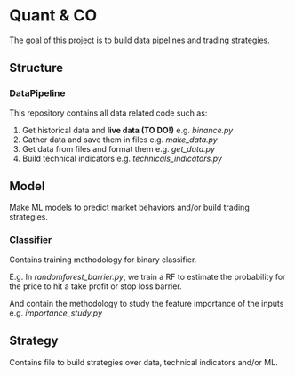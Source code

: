 # Quant & CO

The goal of this project is to build data pipelines and trading strategies.

## Structure

### DataPipeline

This repository contains all data related code such as:

1. Get historical data and **live data (TO DO!)** e.g. _binance.py_ 
2. Gather data and save them in files e.g. _make_data.py_
3. Get data from files and format them e.g. _get_data.py_
4. Build technical indicators e.g. _technicals_indicators.py_

## Model

Make ML models to predict market behaviors and/or build trading strategies.

### Classifier

Contains training methodology for binary classifier.

E.g. In _randomforest_barrier.py_, we train a RF to estimate the probability for the price to hit a take profit or stop loss barrier.

And contain the methodology to study the feature importance of the inputs e.g. _importance_study.py_

## Strategy

Contains file to build strategies over data, technical indicators and/or ML.